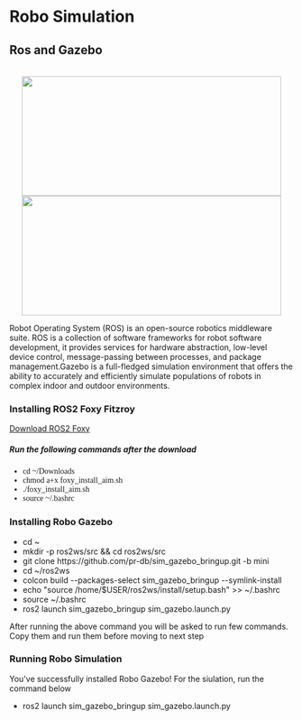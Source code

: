 <h1>Robo Simulation </h1>
<div class="Gazebo">
<h2 display: block;>Ros and Gazebo</h2>
<p align="center">
</br>
<img src="https://miro.medium.com/max/680/1*n4TxKdA4LeMTn95m6ogisQ.png"  width="460" height="212">
<img src="https://gblobscdn.gitbook.com/assets%2F-MWeiLnwrIKZJWLFsXhf%2F-MXaIxqcmP2grIz5ToTW%2F-MXaND_w1UbqoGHP4VNv%2Fgazebo.png?alt=media&token=a05f7459-89f1-454a-a581-59ea9da22411" width="460" height="212"> 

</p>
<p>Robot Operating System (ROS) is an open-source robotics middleware suite. ROS is a collection of software frameworks for robot software development, it provides services for hardware abstraction, low-level device control, message-passing between processes, and package management.Gazebo is a full-fledged simulation environment that offers the ability to accurately and efficiently simulate populations of robots in complex indoor and outdoor environments. </p>
</div>
<div class="installation">
<h3 display: block;>Installing ROS2 Foxy Fitzroy</h3>
<a href="https://firebasestorage.googleapis.com/v0/b/gitbook-28427.appspot.com/o/assets%2F-MWeiLnwrIKZJWLFsXhf%2F-MXcfaeFblmznqth_0fk%2F-MXcgSRrBPzq5-K6O-C5%2Ffoxy_install_aim.sh?alt=media&token=2adf3a55-8463-4ff1-890e-67b6d32fe747">Download ROS2 Foxy</a>
  <p></p>
  <h5>Run the following commands after the download</h5>
<ul display: block; style="font-family:verdana">
  <li>cd ~/Downloads</li>
  <li>chmod a+x foxy_install_aim.sh</li>
  <li>./foxy_install_aim.sh</li>
  <li>source ~/.bashrc</li>
</ul>
</div>
<div class="robo">
<h3 display: block;>Installing Robo Gazebo</h3>
 <ul display:block;style="font-family:verdana">
    <li>cd ~</li>
    <li>mkdir -p ros2ws/src && cd ros2ws/src</li>
    <li>git clone https://github.com/pr-db/sim_gazebo_bringup.git -b mini</li>
    <li>cd ~/ros2ws</li>
    <li>colcon build --packages-select sim_gazebo_bringup --symlink-install</li>
    <li>echo "source /home/$USER/ros2ws/install/setup.bash" >> ~/.bashrc</li>
    <li>source ~/.bashrc</li>
    <li>ros2 launch sim_gazebo_bringup sim_gazebo.launch.py</li>
   </ul>
  <p>After running the above command you will be asked to run few commands. Copy them and run them before moving to next step</p>

<h3 display: block;>Running Robo Simulation</h3>
  <p> You've successfully installed Robo Gazebo! For the siulation, run the command below</p>
 <ul display:block;style="font-family:verdana">
   <li>ros2 launch sim_gazebo_bringup sim_gazebo.launch.py</li>



</div>
